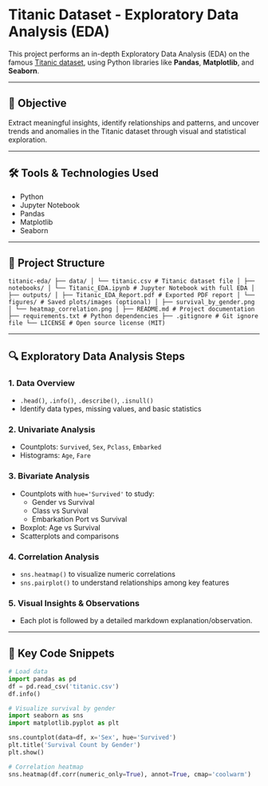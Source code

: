 # Titanic Dataset - Exploratory Data Analysis (EDA)

This project performs an in-depth Exploratory Data Analysis (EDA) on the famous [Titanic dataset](https://www.kaggle.com/c/titanic), using Python libraries like **Pandas**, **Matplotlib**, and **Seaborn**.

---

## 🎯 Objective

Extract meaningful insights, identify relationships and patterns, and uncover trends and anomalies in the Titanic dataset through visual and statistical exploration.

---

## 🛠️ Tools & Technologies Used

- Python
- Jupyter Notebook
- Pandas
- Matplotlib
- Seaborn

---

## 📂 Project Structure
```
titanic-eda/ ├── data/ │ └── titanic.csv # Titanic dataset file │ ├── notebooks/ │ └── Titanic_EDA.ipynb # Jupyter Notebook with full EDA │ ├── outputs/ │ ├── Titanic_EDA_Report.pdf # Exported PDF report │ └── figures/ # Saved plots/images (optional) │ ├── survival_by_gender.png │ └── heatmap_correlation.png │ ├── README.md # Project documentation ├── requirements.txt # Python dependencies ├── .gitignore # Git ignore file └── LICENSE # Open source license (MIT)
```
---

## 🔍 Exploratory Data Analysis Steps

### 1. **Data Overview**
- `.head()`, `.info()`, `.describe()`, `.isnull()`
- Identify data types, missing values, and basic statistics

### 2. **Univariate Analysis**
- Countplots: `Survived`, `Sex`, `Pclass`, `Embarked`
- Histograms: `Age`, `Fare`

### 3. **Bivariate Analysis**
- Countplots with `hue='Survived'` to study:
  - Gender vs Survival
  - Class vs Survival
  - Embarkation Port vs Survival
- Boxplot: Age vs Survival
- Scatterplots and comparisons

### 4. **Correlation Analysis**
- `sns.heatmap()` to visualize numeric correlations
- `sns.pairplot()` to understand relationships among key features

### 5. **Visual Insights & Observations**
- Each plot is followed by a detailed markdown explanation/observation.

---

## 🧾 Key Code Snippets

```python
# Load data
import pandas as pd
df = pd.read_csv('titanic.csv')
df.info()

# Visualize survival by gender
import seaborn as sns
import matplotlib.pyplot as plt

sns.countplot(data=df, x='Sex', hue='Survived')
plt.title('Survival Count by Gender')
plt.show()

# Correlation heatmap
sns.heatmap(df.corr(numeric_only=True), annot=True, cmap='coolwarm')


